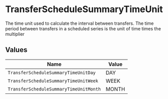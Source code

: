 # TransferScheduleSummaryTimeUnit

The time unit used to calculate the interval between transfers. The time period between transfers in a scheduled series is the unit of time times the multiplier


## Values

| Name                                   | Value                                  |
| -------------------------------------- | -------------------------------------- |
| `TransferScheduleSummaryTimeUnitDay`   | DAY                                    |
| `TransferScheduleSummaryTimeUnitWeek`  | WEEK                                   |
| `TransferScheduleSummaryTimeUnitMonth` | MONTH                                  |